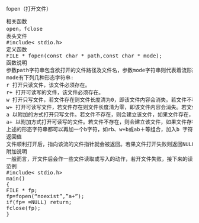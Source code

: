 fopen（打开文件）
<pre>相关函数
open，fclose
表头文件
#include< stdio.h>
定义函数
FILE * fopen(const char * path,const char * mode);
函数说明
参数path字符串包含欲打开的文件路径及文件名，参数mode字符串则代表着流形态。
mode有下列几种形态字符串:
r 打开只读文件，该文件必须存在。
r+ 打开可读写的文件，该文件必须存在。
w 打开只写文件，若文件存在则文件长度清为0，即该文件内容会消失。若文件不存在则建立该文件。
w+ 打开可读写文件，若文件存在则文件长度清为零，即该文件内容会消失。若文件不存在则建立该文件。
a 以附加的方式打开只写文件。若文件不存在，则会建立该文件，如果文件存在，写入的数据会被加到文件尾，即文件原先的内容会被保留。
a+ 以附加方式打开可读写的文件。若文件不存在，则会建立该文件，如果文件存在，写入的数据会被加到文件尾后，即文件原先的内容会被保留。
上述的形态字符串都可以再加一个b字符，如rb、w+b或ab＋等组合，加入b 字符用来告诉函数库打开的文件为二进制文件，而非纯文字文件。不过在POSIX系统，包含Linux都会忽略该字符。由fopen()所建立的新文件会具有S_IRUSR|S_IWUSR|S_IRGRP|S_IWGRP|S_IROTH|S_IWOTH(0666)权限，此文件权限也会参考umask值。
返回值
文件顺利打开后，指向该流的文件指针就会被返回。若果文件打开失败则返回NULL，并把错误代码存在errno 中。
附加说明
一般而言，开文件后会作一些文件读取或写入的动作，若开文件失败，接下来的读写动作也无法顺利进行，所以在fopen()后请作错误判断及处理。
范例
#include< stdio.h>
main()
{
FILE * fp;
fp=fopen(“noexist”,”a+”);
if(fp= =NULL) return;
fclose(fp);
}</pre>